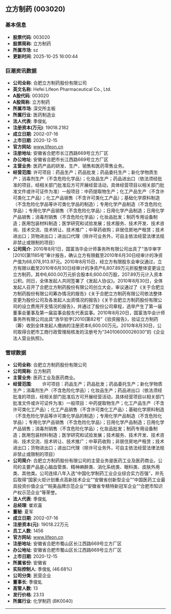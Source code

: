 ## 立方制药 (003020)

### 基本信息

- **股票代码**: 003020
- **股票简称**: 立方制药
- **所属市场**: sz
- **更新时间**: 2025-10-25 16:00:44

### 巨潮资讯数据

- **公司全称**: 合肥立方制药股份有限公司
- **英文名称**: Hefei Lifeon Pharmaceutical Co., Ltd.
- **A股代码**: 003020
- **A股简称**: 立方制药
- **所属市场**: 深交所主板
- **所属行业**: 医药制造业
- **法人代表**: 季俊虬
- **注册资本(万元)**: 19018.2182
- **成立日期**: 2002-07-16
- **上市日期**: 2020-12-15
- **官方网站**: www.lifeon.cn
- **注册地址**: 安徽省合肥市长江西路669号立方厂区
- **办公地址**: 安徽省合肥市长江西路669号立方厂区
- **主营业务**: 医药产品的研发、生产、销售和医药零售业务。
- **经营范围**: 许可项目：药品生产；药品批发；药品委托生产；新化学物质生产；消毒剂生产（不含危险化学品）；化妆品生产；药品进出口（依法须经批准的项目，经相关部门批准后方可开展经营活动，具体经营项目以相关部门批准文件或许可证件为准）一般项目：中药提取物生产；化工产品生产（不含许可类化工产品）；化工产品销售（不含许可类化工产品）；基础化学原料制造（不含危险化学品等许可类化学品的制造）；专用化学产品制造（不含危险化学品）；专用化学产品销售（不含危险化学品）；日用化学产品制造；日用化学产品销售；消毒剂销售（不含危险化学品）；化妆品批发；制药专用设备制造；医用包装材料制造；医学研究和试验发展；技术服务、技术开发、技术咨询、技术交流、技术转让、技术推广；中草药收购；非居住房地产租赁；技术进出口；货物进出口；进出口代理（除许可业务外，可自主依法经营法律法规非禁止或限制的项目）
- **公司简介**: 2010年8月1日，国富浩华会计师事务所有限公司出具了“浩华审字[2010]第1185号”审计报告，确认立方有限截至2010年6月30日经审计的净资产值为68,078,913.97元。2010年8月15日，经立方有限股东会审议通过，立方有限以截至2010年6月30日经审计的净资产6,807.89万元折股整体变更设立立方制药，其中6,600.00万元折合股本6,600.00万股，207.89万元计入资本公积。同日，全体发起人共同签署了《发起人协议》。2010年8月30日，全体发起人召开了合肥立方制药股份有限公司创立大会，审议通过了《关于合肥立方制药股份有限公司筹办情况的报告》《关于合肥立方制药有限公司依法整体变更为股份公司及各发起人出资情况的报告》《关于合肥立方制药股份有限公司的设立费用开支情况的报告》，并通过了股份公司章程，选举产生了第一届董事会董事及第一届监事会股东代表监事。2010年8月20日，国富浩华会计师事务所有限公司出具“浩华验字[2010]第82号”《验资报告》，验证立方制药（筹）收到全体发起人缴纳的注册资本6,600.00万元。2010年8月30日，公司取得合肥市工商行政管理局核发的注册号为“340106000026030”的《企业法人营业执照》。

### 雪球数据

- **公司全称**: 合肥立方制药股份有限公司
- **公司简称**: 立方制药
- **主营业务**: 医药工业及医药商业。
- **经营范围**: 　　许可项目：药品生产；药品批发；药品委托生产；新化学物质生产；消毒剂生产（不含危险化学品）；化妆品生产；药品进出口（依法须经批准的项目，经相关部门批准后方可开展经营活动，具体经营项目以相关部门批准文件或许可证件为准）一般项目：中药提取物生产；化工产品生产（不含许可类化工产品）；化工产品销售（不含许可类化工产品）；基础化学原料制造（不含危险化学品等许可类化学品的制造）；专用化学产品制造（不含危险化学品）；专用化学产品销售（不含危险化学品）；日用化学产品制造；日用化学产品销售；消毒剂销售（不含危险化学品）；化妆品批发；制药专用设备制造；医用包装材料制造；医学研究和试验发展；技术服务、技术开发、技术咨询、技术交流、技术转让、技术推广；中草药收购；非居住房地产租赁；技术进出口；货物进出口；进出口代理（除许可业务外，可自主依法经营法律法规非禁止或限制的项目）
- **公司简介**: 合肥立方制药股份有限公司的主营业务是医药工业及医药商业。公司的主要产品是心脑血管类、精神麻醉类、消化系统类、眼科类、皮肤外用类、其他类。公司连续八年入选“中国化学制药工业企业综合实力百强”，并先后取得“国家火炬计划重点高新技术企业”“安徽省创新型企业”“中国医药工业最具投资价值企业”“皖美品牌示范企业”“安徽省专精特新冠军企业”“合肥市知识产权示范企业”等荣誉。
- **法人代表**: 季俊虬
- **总经理**: 崔欢喜
- **董秘**: 夏军
- **成立日期**: 2002-07-16
- **注册资本(元)**: 19018.22万元
- **员工人数**: 1456
- **官方网站**: www.lifeon.cn
- **注册地址**: 安徽省合肥市蜀山区长江西路669号立方厂区
- **办公地址**: 安徽省合肥市蜀山区长江西路669号立方厂区
- **上市日期**: 2020-12-15
- **所属省份**: 安徽省
- **实际控制人**: 季俊虬 (46.68%)
- **公司分类**: 民营企业
- **董事长**: 季俊虬
- **高管人数**: 13
- **发行价格**: 23.13
- **所属行业**: 化学制药 (BK0040)

---